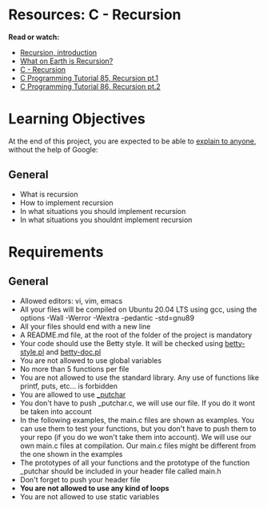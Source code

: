 # Resources: C - Recursion

**Read or watch:**

* [Recursion, introduction](https://s3.eu-west-3.amazonaws.com/hbtn.intranet/uploads/misc/2021/1/2818ba6f14f644b871dcbd746925fa15b8cd5937.pdf?X-Amz-Algorithm=AWS4-HMAC-SHA256&X-Amz-Credential=AKIA4MYA5JM5DUTZGMZG%2F20240216%2Feu-west-3%2Fs3%2Faws4_request&X-Amz-Date=20240216T183534Z&X-Amz-Expires=86400&X-Amz-SignedHeaders=host&X-Amz-Signature=6e271cba6dd6db814175839b8e6be404ef7ca26f3749fa29273c3f3ef1f3ef6e)
* [What on Earth is Recursion?](https://www.youtube.com/watch?v=Mv9NEXX1VHc)
* [C - Recursion](https://www.tutorialspoint.com/cprogramming/c_recursion.htm)
* [C Programming Tutorial 85, Recursion pt.1](https://www.youtube.com/watch?v=XGxbXMP6k8k)
* [C Programming Tutorial 86, Recursion pt.2](https://www.youtube.com/watch?v=7XiIS6HobNs)


# Learning Objectives

At the end of this project, you are expected to be able to [explain to anyone](https://fs.blog/feynman-learning-technique/), without the help of Google:


## General

* What is recursion
* How to implement recursion
* In what situations you should implement recursion
* In what situations you shouldnt implement recursion


# Requirements


## General

* Allowed editors: vi, vim, emacs
* All your files will be compiled on Ubuntu 20.04 LTS using gcc, using the options -Wall -Werror -Wextra -pedantic -std=gnu89
* All your files should end with a new line
* A README.md file, at the root of the folder of the project is mandatory
* Your code should use the Betty style. It will be checked using [betty-style.pl](https://github.com/hs-hq/Betty/blob/main/betty-style.pl) and [betty-doc.pl](https://github.com/hs-hq/Betty/blob/main/betty-doc.pl)
* You are not allowed to use global variables
* No more than 5 functions per file
* You are not allowed to use the standard library. Any use of functions like printf, puts, etc… is forbidden
* You are allowed to use [\_putchar](https://github.com/hs-hq/_putchar.c/blob/main/_putchar.c)
* You don't have to push \_putchar.c, we will use our file. If you do it wont be taken into account
* In the following examples, the main.c files are shown as examples. You can use them to test your functions, but you don't have to push them to your repo (if you do we won't take them into account). We will use our own main.c files at compilation. Our main.c files might be different from the one shown in the examples
* The prototypes of all your functions and the prototype of the function \_putchar should be included in your header file called main.h
* Don't forget to push your header file
* **You are not allowed to use any kind of loops**
* You are not allowed to use static variables
